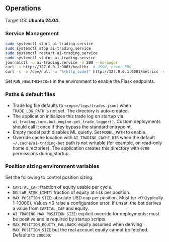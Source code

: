 ## Operations

Target OS: **Ubuntu 24.04**.

### Service Management

```bash
sudo systemctl start ai-trading.service
sudo systemctl stop ai-trading.service
sudo systemctl restart ai-trading.service
sudo systemctl status ai-trading.service
journalctl -u ai-trading.service -n 200 --no-pager
curl -s http://127.0.0.1:9001/healthz  # JSON, never 500
curl -s -o /dev/null -w "%{http_code}" http://127.0.0.1:9001/metrics  # 200 if enabled, else 501
```

Set `RUN_HEALTHCHECK=1` in the environment to enable the Flask endpoints.

### Paths & default files
- Trade log file defaults to `<repo>/logs/trades.jsonl` when `TRADE_LOG_PATH` is not set. The directory is auto-created.
- The application initializes this trade log on startup via `ai_trading.core.bot_engine.get_trade_logger()`. Custom deployments should call it once if they bypass the standard entrypoint.
- Empty model path disables ML quietly. Set `MODEL_PATH` to enable.
- Override cache location with `AI_TRADING_CACHE_DIR` when the default `~/.cache/ai-trading-bot`
  path is not writable (for example, on read-only home directories). The application
  creates this directory with `0700` permissions during startup.

### Position sizing environment variables
Set the following to control position sizing:

- `CAPITAL_CAP`: fraction of equity usable per cycle.
- `DOLLAR_RISK_LIMIT`: fraction of equity at risk per position.
- `MAX_POSITION_SIZE`: absolute USD cap per position. Must be >0 (typically 1-10000). Values ≤0 raise a configuration error. If unset, the bot derives a value from `CAPITAL_CAP` and equity.
- `AI_TRADING_MAX_POSITION_SIZE`: explicit override for deployments; must be positive and is required by startup scripts.
- `MAX_POSITION_EQUITY_FALLBACK`: equity assumed when deriving `MAX_POSITION_SIZE` but the real account equity cannot be fetched. Defaults to `200000`.
